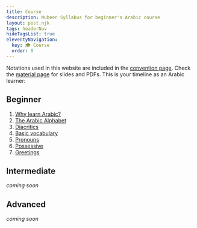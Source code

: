 ```yaml
---
title: Course
description: Mubeen Syllabus for beginner's Arabic course
layout: post.njk
tags: headerNav
hideTagsList: true
eleventyNavigation:
  key: 🎓 Course
  order: 0
---
```


Notations used in this website are included in the [convention page](/conventions). Check the [material page](/material) for slides and PDFs. This is your timeline as an Arabic learner:

## Beginner

1. [Why learn Arabic?](/intro)
2. [The Arabic Alphabet](/alphabet)
3. [Diacritics](/diacritics/)
4. [Basic vocabulary](/vocabulary/)
5. [Pronouns](/pronouns/)
7. [Possessive](/possessive/)
7. [Greetings](/greetings/)

## Intermediate

*coming soon*

## Advanced

*coming soon*